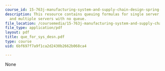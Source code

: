 ```yaml
---
course_id: 15-763j-manufacturing-system-and-supply-chain-design-spring-2005
description: This resource contains queuing formulas for single server, multiple servers,
  and multiple servers with no queue.
file_location: /coursemedia/15-763j-manufacturing-system-and-supply-chain-design-spring-2005/6bf697f7a9f1ca2d2430b2662b068ca4_que_for_sys_desn.pdf
file_type: application/pdf
layout: pdf
title: que_for_sys_desn.pdf
type: course
uid: 6bf697f7a9f1ca2d2430b2662b068ca4

---
```

None